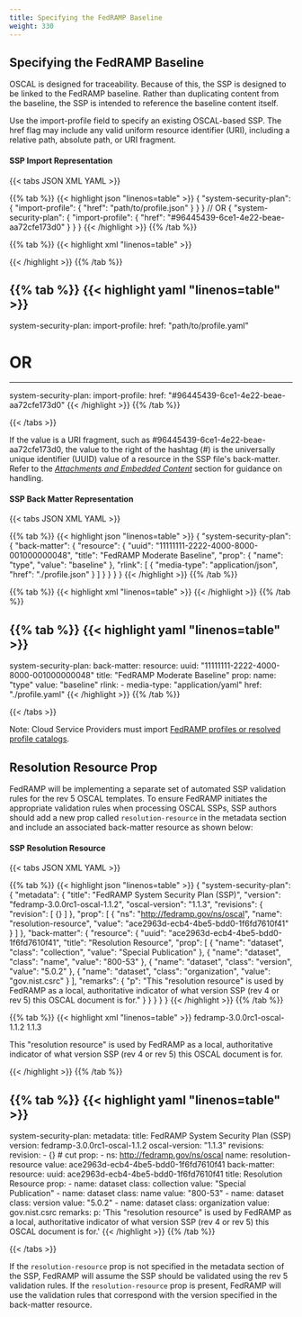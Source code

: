 ```yaml
---
title: Specifying the FedRAMP Baseline
weight: 330
---
```


## Specifying the FedRAMP Baseline

OSCAL is designed for traceability. Because of this, the SSP is designed
to be linked to the FedRAMP baseline. Rather than duplicating content
from the baseline, the SSP is intended to reference the baseline content
itself.

Use the import-profile field to specify an existing OSCAL-based SSP. The
href flag may include any valid uniform resource identifier (URI),
including a relative path, absolute path, or URI fragment.

#### SSP Import Representation
{{< tabs JSON XML YAML >}}

{{% tab %}}
{{< highlight json "linenos=table" >}}
{
  "system-security-plan": {
    "import-profile": {
      "href": "path/to/profile.json"
    }
  }
}
// OR
{
  "system-security-plan": {
    "import-profile": {
      "href": "#96445439-6ce1-4e22-beae-aa72cfe173d0"
    }
  }
}
{{< /highlight >}}
{{% /tab %}}

{{% tab %}}
{{< highlight xml "linenos=table" >}}
<system-security-plan>
  <import-profile href="path/to/profile.xml" />
  <!-- OR -->
  <import-profile href="#96445439-6ce1-4e22-beae-aa72cfe173d0" />
</system-security-plan>
{{< /highlight >}}
{{% /tab %}}

{{% tab %}}
{{< highlight yaml "linenos=table" >}}
---
system-security-plan:
  import-profile:
    href: "path/to/profile.yaml"
# OR
---
system-security-plan:
  import-profile:
    href: "#96445439-6ce1-4e22-beae-aa72cfe173d0"
{{< /highlight >}}
{{% /tab %}}

{{< /tabs >}}

If the value is a URI fragment, such as
#96445439-6ce1-4e22-beae-aa72cfe173d0, the value to the right of the
hashtag (#) is the universally unique identifier (UUID) value of a
resource in the SSP file's back-matter. Refer to the [*Attachments and Embedded Content*](/documentation/general-concepts/4-expressing-common-fedramp-template-elements-in-oscal/#attachments-and-embedded-content) section for guidance on handling.

#### SSP Back Matter Representation
{{< tabs JSON XML YAML >}}

{{% tab %}}
{{< highlight json "linenos=table" >}}
{
  "system-security-plan": {
    "back-matter": {
      "resource": {
        "uuid": "11111111-2222-4000-8000-001000000048",
        "title": "FedRAMP Moderate Baseline",
        "prop": {
          "name": "type",
          "value": "baseline"
        },
        "rlink": [
          {
            "media-type": "application/json",
            "href": "./profile.json"
          }
        ]
      }
    }
  }
}
{{< /highlight >}}
{{% /tab %}}

{{% tab %}}
{{< highlight xml "linenos=table" >}}
<system-security-plan>
  <back-matter>
    <resource uuid="11111111-2222-4000-8000-001000000048">
      <title>FedRAMP Moderate Baseline</title>
      <prop name="type" value="baseline" />
      <rlink media-type="application/xml" href="./profile.xml" />
    </resource>
  </back-matter>
</system-security-plan>
{{< /highlight >}}
{{% /tab %}}

{{% tab %}}
{{< highlight yaml "linenos=table" >}}
---
system-security-plan:
  back-matter:
    resource:
      uuid: "11111111-2222-4000-8000-001000000048"
      title: "FedRAMP Moderate Baseline"
      prop:
        name: "type"
        value: "baseline"
      rlink:
        - media-type: "application/yaml"
          href: "./profile.yaml"
{{< /highlight >}}
{{% /tab %}}

{{< /tabs >}}

Note: Cloud Service Providers must import [FedRAMP profiles or resolved profile catalogs](https://github.com/GSA/fedramp-automation/tree/master/dist/content/rev5/baselines).

## Resolution Resource Prop

FedRAMP will be implementing a separate set of automated SSP validation rules for the rev 5 OSCAL templates. To ensure FedRAMP initiates the appropriate validation rules when processing OSCAL SSPs, SSP authors should add a new prop called `resolution-resource` in the metadata section and include an associated back-matter resource as shown below:

#### SSP Resolution Resource
{{< tabs JSON XML YAML >}}

{{% tab %}}
{{< highlight json "linenos=table" >}}
{
  "system-security-plan": {
    "metadata": {
      "title": "FedRAMP System Security Plan (SSP)",
      "version": "fedramp-3.0.0rc1-oscal-1.1.2",
      "oscal-version": "1.1.3",
      "revisions": {
        "revision": [
          {}
        ]
      },
      "prop": [
        {
          "ns": "http://fedramp.gov/ns/oscal",
          "name": "resolution-resource",
          "value": "ace2963d-ecb4-4be5-bdd0-1f6fd7610f41"
        }
      ]
    },
    "back-matter": {
      "resource": {
        "uuid": "ace2963d-ecb4-4be5-bdd0-1f6fd7610f41",
        "title": "Resolution Resource",
        "prop": [
          {
            "name": "dataset",
            "class": "collection",
            "value": "Special Publication"
          },
          {
            "name": "dataset",
            "class": "name",
            "value": "800-53"
          },
          {
            "name": "dataset",
            "class": "version",
            "value": "5.0.2"
          },
          {
            "name": "dataset",
            "class": "organization",
            "value": "gov.nist.csrc"
          }
        ],
        "remarks": {
          "p": "This \"resolution resource\" is used by FedRAMP as a local, authoritative indicator of what version SSP (rev 4 or rev 5) this OSCAL document is for."
        }
      }
    }
  }
}
{{< /highlight >}}
{{% /tab %}}

{{% tab %}}
{{< highlight xml "linenos=table" >}}
<system-security-plan>
  <metadata>
    <title>FedRAMP System Security Plan (SSP)</title>
    <!-- cut -->
    <version>fedramp-3.0.0rc1-oscal-1.1.2</version>
    <oscal-version>1.1.3</oscal-version>
    <revisions>
      <revision>
        <!-- cut -->
      </revision>
    </revisions>
    <!-- New rev 5 prop -->
    <prop ns="http://fedramp.gov/ns/oscal" name="resolution-resource" value="ace2963d-ecb4-4be5-bdd0-1f6fd7610f41" />
  </metadata>
  <!-- cut -->
  <back-matter>
    <resource uuid="ace2963d-ecb4-4be5-bdd0-1f6fd7610f41">
      <title>Resolution Resource</title>
      <prop name="dataset" class="collection" value="Special Publication"/>
      <prop name="dataset" class="name" value="800-53"/>
      <prop name="dataset" class="version" value="5.0.2"/>
      <prop name="dataset" class="organization" value="gov.nist.csrc"/>
      <remarks>
        <p>This "resolution resource" is used by FedRAMP as a local, authoritative indicator of what version SSP (rev 4 or rev 5) this OSCAL document is for.</p>
      </remarks>
    </resource>
  </back-matter>
</system-security-plan>
{{< /highlight >}}
{{% /tab %}}

{{% tab %}}
{{< highlight yaml "linenos=table" >}}
---
system-security-plan:
  metadata:
    title: FedRAMP System Security Plan (SSP)
    version: fedramp-3.0.0rc1-oscal-1.1.2
    oscal-version: "1.1.3"
    revisions:
      revision:
        - {}  # cut
    prop:
      - ns: http://fedramp.gov/ns/oscal
        name: resolution-resource
        value: ace2963d-ecb4-4be5-bdd0-1f6fd7610f41
  back-matter:
    resource:
      uuid: ace2963d-ecb4-4be5-bdd0-1f6fd7610f41
      title: Resolution Resource
      prop:
        - name: dataset
          class: collection
          value: "Special Publication"
        - name: dataset
          class: name
          value: "800-53"
        - name: dataset
          class: version
          value: "5.0.2"
        - name: dataset
          class: organization
          value: gov.nist.csrc
      remarks:
        p: 'This "resolution resource" is used by FedRAMP as a local, authoritative indicator of what version SSP (rev 4 or rev 5) this OSCAL document is for.'
{{< /highlight >}}
{{% /tab %}}

{{< /tabs >}}

If the `resolution-resource` prop is not specified in the metadata section of the SSP, FedRAMP will assume the SSP should be validated using the rev 5 validation rules. If the `resolution-resource` prop is present, FedRAMP will use the validation rules that correspond with the version specified in the back-matter resource.

